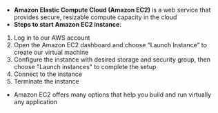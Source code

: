 * **Amazon Elastic Compute Cloud (Amazon EC2)** is a web service that provides secure, resizable compute capacity in the cloud
* **Steps to start Amazon EC2 instance**:
1) Log in to our AWS account
2) Open the Amazon EC2 dashboard and choose “Launch Instance” to create our virtual machine
3) Configure the instance with desired storage and security group, then choose "Launch instances" to complete the setup
4) Connect to the instance
5) Terminate the instance
* Amazon EC2 offers many options that help you build and run virtually any application
